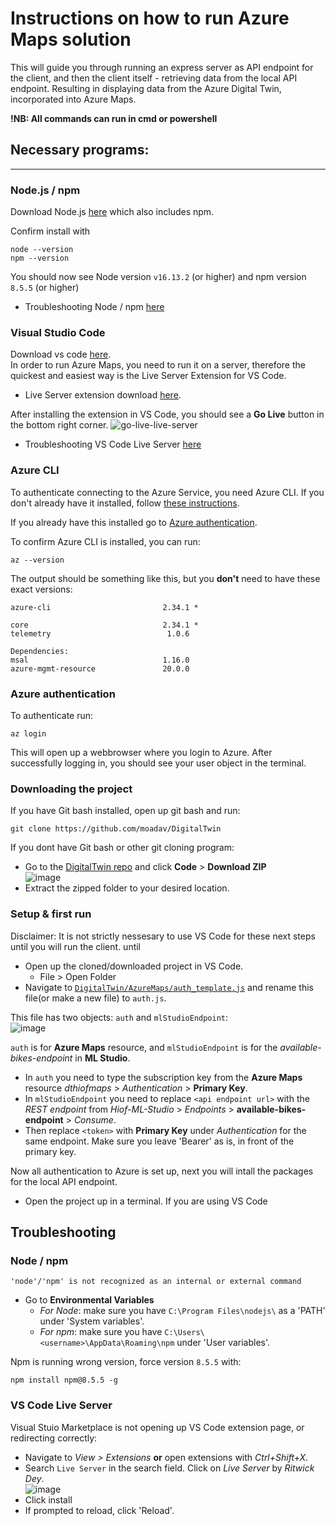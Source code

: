 # Instructions on how to run Azure Maps solution

This will guide you through running an express server as API endpoint for the client, and then the client itself - retrieving data from the local API endpoint. Resulting in displaying data from the Azure Digital Twin, incorporated into Azure Maps.

**!NB: All commands can run in cmd or powershell**

## Necessary programs:

---

### Node.js / npm

Download Node.js [here](https://nodejs.org/en/) which also includes npm.

Confirm install with

```
node --version
npm --version
```

You should now see Node version `v16.13.2` (or higher) and npm version `8.5.5` (or higher)

- Troubleshooting Node / npm [here](#node--npm)

### Visual Studio Code

Download vs code [here](https://code.visualstudio.com/download).  
In order to run Azure Maps, you need to run it on a server, therefore the quickest and easiest way is the Live Server Extension for VS Code.

- Live Server extension download [here](https://marketplace.visualstudio.com/items?itemName=ritwickdey.LiveServer).

After installing the extension in VS Code, you should see a **Go Live** button in the bottom right corner.
![go-live-live-server](https://user-images.githubusercontent.com/4765250/165154093-ab931bcb-cdca-45e2-b61a-771b230145f1.JPG)

- Troubleshooting VS Code Live Server [here](#node--npm)

### Azure CLI

To authenticate connecting to the Azure Service, you need Azure CLI. If you don't already have it installed, follow [these instructions](https://docs.microsoft.com/en-us/cli/azure/install-azure-cli).

If you already have this installed go to [Azure authentication](#azure-authentication).

To confirm Azure CLI is installed, you can run:

```
az --version
```

The output should be something like this, but you **don't** need to have these exact versions:

```
azure-cli                         2.34.1 *

core                              2.34.1 *
telemetry                          1.0.6

Dependencies:
msal                              1.16.0
azure-mgmt-resource               20.0.0
```

### Azure authentication

To authenticate run:

```
az login
```

This will open up a webbrowser where you login to Azure. After successfully logging in, you should see your user object in the terminal.

### Downloading the project

If you have Git bash installed, open up git bash and run:

```
git clone https://github.com/moadav/DigitalTwin
```

If you dont have Git bash or other git cloning program:

- Go to the [DigitalTwin repo](https://github.com/moadav/DigitalTwin) and click **Code** > **Download ZIP**  
  ![image](https://user-images.githubusercontent.com/4765250/165159498-abefbe52-9d00-441b-a762-3d962277d463.png)
- Extract the zipped folder to your desired location.

### Setup & first run

Disclaimer: It is not strictly nessesary to use VS Code for these next steps until you will run the client. until

- Open up the cloned/downloaded project in VS Code.
  - File > Open Folder
- Navigate to [`DigitalTwin/AzureMaps/auth_template.js`](auth_template.js) and rename this file(or make a new file) to `auth.js`.

This file has two objects: `auth` and `mlStudioEndpoint`:  
![image](https://user-images.githubusercontent.com/4765250/165169307-55199aeb-88e5-4515-a526-e74016cb4bac.png)

`auth` is for **Azure Maps** resource, and `mlStudioEndpoint` is for the _available-bikes-endpoint_ in **ML Studio**.

- In `auth` you need to type the subscription key from the **Azure Maps** resource _dthiofmaps_ > _Authentication_ > **Primary Key**.
- In `mlStudioEndpoint` you need to replace `<api endpoint url>` with the _REST endpoint_ from _Hiof-ML-Studio_ > _Endpoints_ > **available-bikes-endpoint** > _Consume_.
- Then replace `<token>` with **Primary Key** under _Authentication_ for the same endpoint. Make sure you leave 'Bearer' as is, in front of the primary key.

Now all authentication to Azure is set up, next you will intall the packages for the local API endpoint.

- Open the project up in a terminal. If you are using VS Code

## Troubleshooting

### Node / npm

```
'node'/'npm' is not recognized as an internal or external command
```

- Go to **Environmental Variables**
  - _For Node_: make sure you have `C:\Program Files\nodejs\` as a 'PATH' under 'System variables'.
  - _For npm_: make sure you have `C:\Users\<username>\AppData\Roaming\npm` under 'User variables'.

Npm is running wrong version, force version `8.5.5` with:

```
npm install npm@8.5.5 -g
```

### VS Code Live Server

Visual Stuio Marketplace is not opening up VS Code extension page, or redirecting correctly:

- Navigate to _View > Extensions_ **or** open extensions with _Ctrl+Shift+X_.
- Search `Live Server` in the search field. Click on _Live Server_ by _Ritwick Dey_.  
  ![image](https://user-images.githubusercontent.com/4765250/165156520-d15b94f7-aa73-4a6f-a99f-39d60d9c567d.png)
- Click install
- If prompted to reload, click 'Reload'.
